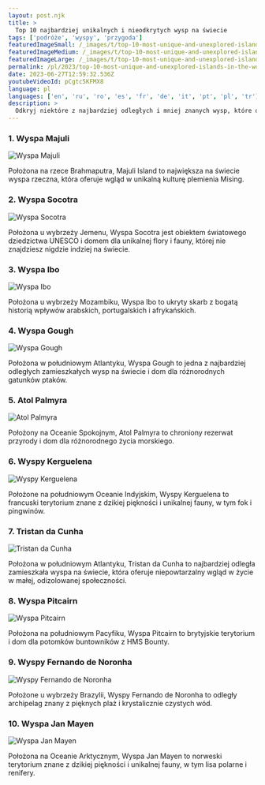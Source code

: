 ```yaml
---
layout: post.njk
title: >
  Top 10 najbardziej unikalnych i nieodkrytych wysp na świecie
tags: ['podróże', 'wyspy', 'przygoda']
featuredImageSmall: /_images/t/top-10-most-unique-and-unexplored-islands-in-the-world-cover-pl-small.webp
featuredImageMedium: /_images/t/top-10-most-unique-and-unexplored-islands-in-the-world-cover-pl-medium.webp
featuredImageLarge: /_images/t/top-10-most-unique-and-unexplored-islands-in-the-world-cover-pl-large.webp
permalink: /pl/2023/top-10-most-unique-and-unexplored-islands-in-the-world.html
date: 2023-06-27T12:59:32.536Z
youtubeVideoId: pCgtc5KFMX8
language: pl
languages: ['en', 'ru', 'ro', 'es', 'fr', 'de', 'it', 'pt', 'pl', 'tr']
description: >
  Odkryj niektóre z najbardziej odległych i mniej znanych wysp, które oferują niepowtarzalne doświadczenia podróżnicze.
---
```


### 1. Wyspa Majuli

![Wyspa Majuli](/_images/5/530c0dfec52dcba27af1cbaacbc8800c-medium.webp)

Położona na rzece Brahmaputra, Majuli Island to największa na świecie wyspa rzeczna, która oferuje wgląd w unikalną kulturę plemienia Mising.

### 2. Wyspa Socotra

![Wyspa Socotra](/_images/f/fe97d33f4ea44d06e8a3926fda415511-medium.webp)

Położona u wybrzeży Jemenu, Wyspa Socotra jest obiektem światowego dziedzictwa UNESCO i domem dla unikalnej flory i fauny, której nie znajdziesz nigdzie indziej na świecie.

### 3. Wyspa Ibo

![Wyspa Ibo](/_images/2/275b8ec1f53acfd30ccee005f2fa25fc-medium.webp)

Położona u wybrzeży Mozambiku, Wyspa Ibo to ukryty skarb z bogatą historią wpływów arabskich, portugalskich i afrykańskich.

### 4. Wyspa Gough

![Wyspa Gough](/_images/d/dc7b6e32351dc36920b7747f7e402de4-medium.webp)

Położona w południowym Atlantyku, Wyspa Gough to jedna z najbardziej odległych zamieszkałych wysp na świecie i dom dla różnorodnych gatunków ptaków.

### 5. Atol Palmyra

![Atol Palmyra](/_images/a/acae1bedd2bb4daf5394e139758cb247-medium.webp)

Położony na Oceanie Spokojnym, Atol Palmyra to chroniony rezerwat przyrody i dom dla różnorodnego życia morskiego.

### 6. Wyspy Kerguelena

![Wyspy Kerguelena](/_images/a/aa42ee5b8d2d0ce1e2d058c6e864883f-medium.webp)

Położone na południowym Oceanie Indyjskim, Wyspy Kerguelena to francuski terytorium znane z dzikiej piękności i unikalnej fauny, w tym fok i pingwinów.

### 7. Tristan da Cunha

![Tristan da Cunha](/_images/0/00f68056d47d2b7e02762f2c8b29aac1-medium.webp)

Położona w południowym Atlantyku, Tristan da Cunha to najbardziej odległa zamieszkała wyspa na świecie, która oferuje niepowtarzalny wgląd w życie w małej, odizolowanej społeczności.

### 8. Wyspa Pitcairn

![Wyspa Pitcairn](/_images/6/6aa38c5f2928625eabc1f211c2ed4d3a-medium.webp)

Położona na południowym Pacyfiku, Wyspa Pitcairn to brytyjskie terytorium i dom dla potomków buntowników z HMS Bounty.

### 9. Wyspy Fernando de Noronha

![Wyspy Fernando de Noronha](/_images/a/a248317af20ffea605f7b1232f8760ea-medium.webp)

Położone u wybrzeży Brazylii, Wyspy Fernando de Noronha to odległy archipelag znany z pięknych plaż i krystalicznie czystych wód.

### 10. Wyspa Jan Mayen

![Wyspa Jan Mayen](/_images/f/fb53015ef312ee09aa6269e56e5eb3ed-medium.webp)

Położona na Oceanie Arktycznym, Wyspa Jan Mayen to norweski terytorium znane z dzikiej piękności i unikalnej fauny, w tym lisa polarne i renifery.

